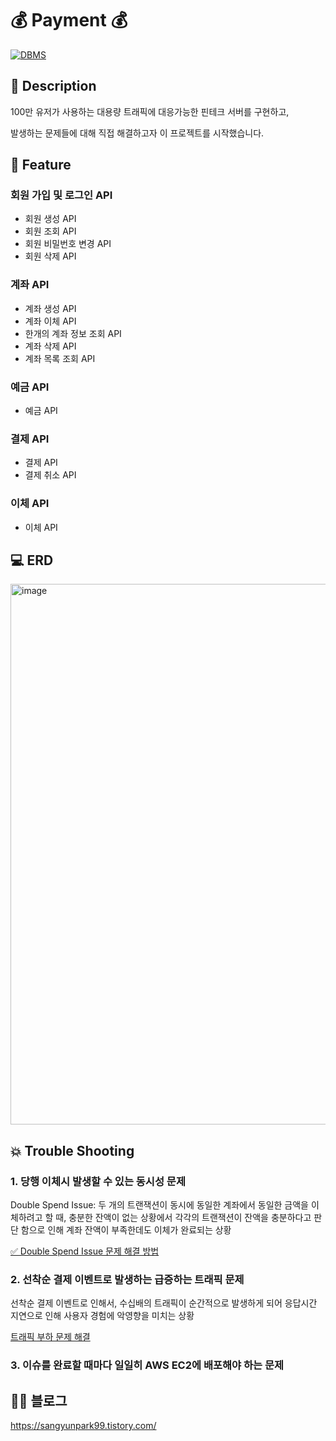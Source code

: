 # 💰 Payment 💰

[![DBMS](https://img.shields.io/badge/DBMS-MySQL-orange)](https://www.mysql.com/downloads/)

## 📖 Description

100만 유저가 사용하는 대용량 트래픽에 대응가능한 핀테크 서버를 구현하고,

발생하는 문제들에 대해 직접 해결하고자 이 프로젝트를 시작했습니다.


## 🚀 Feature
### 회원 가입 및 로그인 API
- 회원 생성 API
- 회원 조회 API
- 회원 비밀번호 변경 API
- 회원 삭제 API
### 계좌 API
- 계좌 생성 API
- 계좌 이체 API
- 한개의 계좌 정보 조회 API
- 계좌 삭제 API
- 계좌 목록 조회 API
### 
    
### 예금 API
- 예금 API

### 결제 API
- 결제 API
- 결제 취소 API

### 이체 API
- 이체 API


## 💻 ERD


<img width="865" alt="image" src="https://github.com/user-attachments/assets/544497c9-9235-4ab7-b6ea-c031d723ccd1">




## 💥 Trouble Shooting
### 1. 당행 이체시 발생할 수 있는 동시성 문제
Double Spend Issue: 두 개의 트랜잭션이 동시에 동일한 계좌에서 동일한 금액을 이체하려고 할 때, 충분한 잔액이 없는 상황에서 각각의 트랜잭션이 잔액을 충분하다고 판단 함으로 인해 계좌 잔액이 부족한데도 이체가 완료되는 상황


[✅ Double Spend Issue 문제 해결 방법](https://sangyunpark99.tistory.com/17)


### 2. 선착순 결제 이벤트로 발생하는 급증하는 트래픽 문제
선착순 결제 이벤트로 인해서, 수십배의 트래픽이 순간적으로 발생하게 되어 응답시간 지연으로 인해 사용자 경험에 악영향을 미치는 상황

[트래픽 부하 문제 해결](https://sangyunpark99.tistory.com/entry/%ED%9A%8C%EC%9B%90-%EA%B0%80%EC%9E%85-%EC%9D%B4%EB%B2%A4%ED%8A%B8%EB%A1%9C-%EC%9D%B8%ED%95%B4-%EC%83%9D%EA%B8%B0%EB%8A%94-%ED%8A%B8%EB%9E%98%ED%94%BD-%EC%B2%98%EB%A6%AC%ED%95%98%EA%B8%B0feat-%ED%8A%B8%EB%9E%98%ED%94%BD-%EB%8B%A4%EB%A4%84%EB%B3%B4%EA%B8%B0)


### 3. 이슈를 완료할 때마다 일일히 AWS EC2에 배포해야 하는 문제


## ✍🏻 블로그
https://sangyunpark99.tistory.com/

